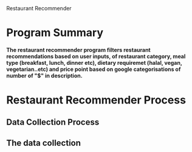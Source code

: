 <head>
Restaurant Recommender
</head>
<h1>
  Program Summary
</h1>
<h4>
The restaurant recommender program filters restaurant recommendations based on user inputs, of restaurant category, meal type (breakfast, lunch, dinner etc), dietary requiremet (halal, vegan, vegetarian..etc) and price point based on google categorisations of number of "$" in description.
</h4>
<h1>
Restaurant Recommender Process
</h1>
<h2>
Data Collection Process
<h2/>
<p>
The data collection 
